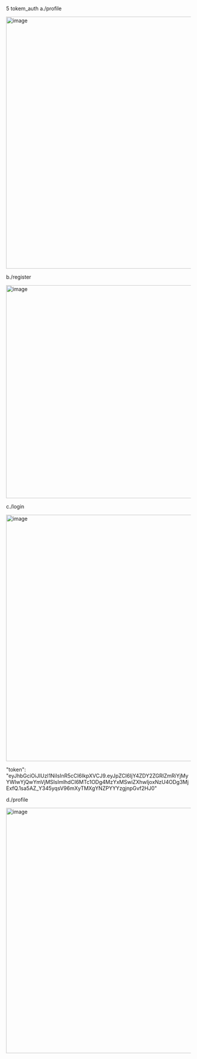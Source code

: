 5 tokem_auth
a./profile

<img width="940" height="686" alt="image" src="https://github.com/user-attachments/assets/78f8dc11-35c0-48df-ad21-c649f745fa45" />

b./register

<img width="975" height="580" alt="image" src="https://github.com/user-attachments/assets/6f3a3d1a-7358-4d06-8c0a-4f8bcbce5b95" />

c./login

<img width="975" height="671" alt="image" src="https://github.com/user-attachments/assets/6ffc36bd-de36-47eb-82ef-d94b8de99d75" />

 "token": "eyJhbGciOiJIUzI1NiIsInR5cCI6IkpXVCJ9.eyJpZCI6IjY4ZDY2ZGRlZmRiYjMyYWIwYjQwYmVjMSIsImlhdCI6MTc1ODg4MzYxMSwiZXhwIjoxNzU4ODg3MjExfQ.1sa5AZ_Y345yqsV96mXyTMXgYNZPYYYzgjnpGvf2HJ0"

 d./profile

 <img width="975" height="668" alt="image" src="https://github.com/user-attachments/assets/83613018-ffde-4c1b-8a63-d06f4eb6abc2" />

